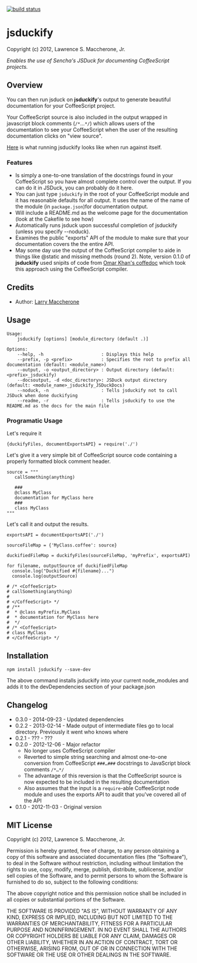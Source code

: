 [![build status](https://secure.travis-ci.org/lmaccherone/jsduckify.png)](http://travis-ci.org/lmaccherone/jsduckify)

# jsduckify #

Copyright (c) 2012, Lawrence S. Maccherone, Jr.

_Enables the use of Sencha's JSDuck for documenting CoffeeScript projects._

## Overview ##

You can then run jsduck on **jsduckify**'s output to generate beautiful documentation
for your CoffeeScript project.

Your CoffeeScript source is also included in the output wrapped in javascript block comments
(`/*`…`*/`) which allows users of the documentation to see your CoffeeScript when the user
of the resulting documentation clicks on "view source".

[Here](http://lmaccherone.github.com/jsduckify/docs/jsduckify-docs/index.html) is what running jsduckify looks like when run against itself.

### Features ###

* Is simply a one-to-one translation of the docstrings found in your CoffeeScript so you have almost complete control
  over the output. If you can do it in JSDuck, you can probably do it here.
* You can just type `jsduckify` in the root of your CoffeeScript module and it has reasonable
  defaults for all output. It uses the name of the name of the module (in `package.json`)for documentation output.
* Will include a README.md as the welcome page for the documentation (look at the Cakefile to see how)
* Automatically runs jsduck upon successful completion of jsduckify (unless you specify --noduck).
* Examines the public "exports" API of the module to make sure that your documentation covers the the entire API.
* May some day use the output of the CoffeeScript compiler to aide in things like @static and
  missing methods (round 2). Note, version 0.1.0 of **jsduckify** used snipits of code
  from [Omar Khan's coffedoc](https://github.com/omarkhan/coffeedoc) which took this approach
  using the CoffeeScript compiler.
    
## Credits ##

* Author: [Larry Maccherone](http://maccherone.com)

## Usage ##

```
Usage:
    jsduckify [options] [module_directory (default .)]

Options:
    --help, -h                      : Displays this help
    --prefix, -p <prefix>           : Specifies the root to prefix all documentation (default: <module_name>)
    --output, -o <output_directory> : Output directory (default: <prefix>_jsduckify)
    --docsoutput, -d <doc_directory>: JSDuck output directory (default: <module_name>_jsduckify_JSDuckDocs)
    --noduck, -n                    : Tells jsduckify not to call JSDuck when done duckifying
    --readme, -r                    : Tells jsduckify to use the README.md as the docs for the main file
```

### Programatic Usage ###

Let's require it

    {duckifyFiles, documentExportsAPI} = require('./')

Let's give it a very simple bit of CoffeeScript source code containing a properly formatted block comment header.
    
    source = """
       callSomething(anything)
    
       ###
       @class MyClass
       documentation for MyClass here
       ###
       class MyClass
    """

Let's call it and output the results.
    
    exportsAPI = documentExportsAPI('./')
    
    sourceFileMap = {'MyClass.coffee': source}
    
    duckifiedFileMap = duckifyFiles(sourceFileMap, 'myPrefix', exportsAPI)
    
    for filename, outputSource of duckifiedFileMap
      console.log("Duckified #{filename}...")
      console.log(outputSource)

    # /* <CoffeeScript>
    # callSomething(anything)
    #
    # </CoffeeScript> */
    # /**
    #  * @class myPrefix.MyClass
    #  * documentation for MyClass here
    #  */
    # /* <CoffeeScript>
    # class MyClass
    # </CoffeeScript> */

## Installation ##

`npm install jsduckify --save-dev`

The above command installs jsduckify into your current node_modules and adds it to the devDependencies section of your package.json

## Changelog ##

* 0.3.0 - 2014-09-23 - Updated dependencies
* 0.2.2 - 2013-02-14 - Made output of intermediate files go to local directory. Previously it went who knows where
* 0.2.1 - ??? - ???
* 0.2.0 - 2012-12-06 - Major refactor
  * No longer uses CoffeeScript compiler
  * Reverted to simple string searching and almost one-to-one conversion from CoffeeScript 
    `###…###` docstrings to JavaScript block comments `/*…*/`
  * The advantage of this reversion is that the CoffeeScript source is now expected to be
    included in the resulting documentation
  * Also assumes that the input is a `require`-able CoffeeScript node module and uses the exports API to audit
    that you've covered all of the API
* 0.1.0 - 2012-11-03 - Original version

## MIT License ##

Copyright (c) 2012, Lawrence S. Maccherone, Jr.

Permission is hereby granted, free of charge, to any person obtaining a copy of this software
and associated documentation files (the "Software"), to deal in the Software without
restriction, including without limitation the rights to use, copy, modify, merge, publish,
distribute, sublicense, and/or sell copies of the Software, and to permit persons to whom the
Software is furnished to do so, subject to the following conditions:

The above copyright notice and this permission notice shall be included in all copies or
substantial portions of the Software.

THE SOFTWARE IS PROVIDED "AS IS", WITHOUT WARRANTY OF ANY KIND, EXPRESS OR IMPLIED, INCLUDING
BUT NOT LIMITED TO THE WARRANTIES OF MERCHANTABILITY, FITNESS FOR A PARTICULAR PURPOSE AND
NONINFRINGEMENT. IN NO EVENT SHALL THE AUTHORS OR COPYRIGHT HOLDERS BE LIABLE FOR ANY CLAIM,
DAMAGES OR OTHER LIABILITY, WHETHER IN AN ACTION OF CONTRACT, TORT OR OTHERWISE, ARISING FROM,
OUT OF OR IN CONNECTION WITH THE SOFTWARE OR THE USE OR OTHER DEALINGS IN THE SOFTWARE.